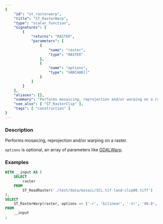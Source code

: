 ```yaml
---
{
    "id": "st_rasterwarp",
    "title": "ST_RasterWarp",
    "type": "scalar_function",
    "signatures": [
        {
            "returns": "RASTER",
            "parameters": [
                {
                    "name": "raster",
                    "type": "RASTER"
                },
                {
                    "name": "options",
                    "type": "VARCHAR[]"
                }
            ]
        }
    ],
    "aliases": [],
    "summary": "Performs mosaicing, reprojection and/or warping on a raster",
    "see_also": [ "ST_RasterClip" ],
    "tags": [ "construction" ]
}
---
```


### Description

Performs mosaicing, reprojection and/or warping on a raster.

`options` is optional, an array of parameters like [GDALWarp](https://gdal.org/programs/gdalwarp.html).

### Examples

```sql
WITH __input AS (
	SELECT
		raster
	FROM
		ST_ReadRaster('./test/data/mosaic/SCL.tif-land-clip00.tiff')
),
SELECT
	ST_RasterWarp(raster, options => ['-r', 'bilinear', '-tr', '40.0', '40.0']) AS warp
FROM
	__input
;
```
